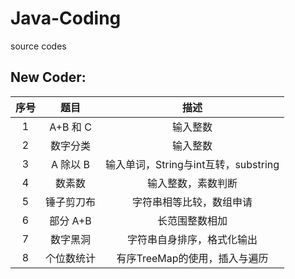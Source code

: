 # Java-Coding
source codes  
## New Coder:   
|序号  |    题目  |                 描述                         |
|:----:|:--------:|:-------------------------------------------:|
|1   |A+B 和 C|输入整数|
|2   |数字分类|输入整数|
|3   |A 除以 B|输入单词，String与int互转，substring|                                          
|4   |数素数|输入整数，素数判断|
|5   |锤子剪刀布|字符串相等比较，数组申请|
|6   |部分 A+B|长范围整数相加|
|7   |数字黑洞|字符串自身排序，格式化输出|
|8   |个位数统计|有序TreeMap的使用，插入与遍历|  
